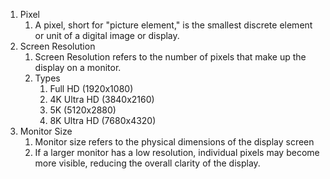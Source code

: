
1. Pixel
	1. A pixel, short for "picture element," is the smallest discrete element or unit of a digital image or display.
2. Screen Resolution
	1. Screen Resolution refers to the number of pixels that make up the display on a monitor.
	2. Types
		1. Full HD (1920x1080)
		2. 4K Ultra HD (3840x2160)
		3. 5K (5120x2880)
		4. 8K Ultra HD (7680x4320)
3. Monitor Size
	1. Monitor size refers to the physical dimensions of the display screen
	2. If a larger monitor has a low resolution, individual pixels may become more visible, reducing the overall clarity of the display.